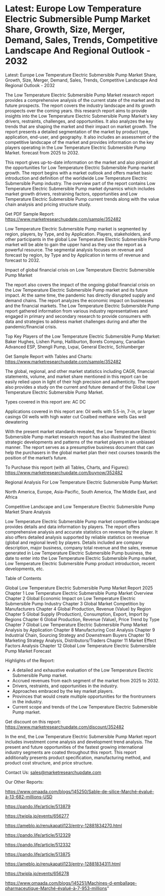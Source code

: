 # Latest: Europe Low Temperature Electric Submersible Pump Market Share, Growth, Size, Merger, Demand, Sales, Trends, Competitive Landscape And Regional Outlook - 2032
Latest: Europe Low Temperature Electric Submersible Pump Market Share, Growth, Size, Merger, Demand, Sales, Trends, Competitive Landscape And Regional Outlook - 2032

The Low Temperature Electric Submersible Pump Market research report provides a comprehensive analysis of the current state of the market and its future prospects. The report covers the industry landscape and its growth prospects over the coming years. this research report aims to provide insights into the Low Temperature Electric Submersible Pump Market's key drivers, restraints, challenges, and opportunities. It also analyzes the key trends that are shaping the market and their impact on market growth. The report presents a detailed segmentation of the market by product type, application, end-user, and geography. It also includes an assessment of the competitive landscape of the market and provides information on the key players operating in the Low Temperature Electric Submersible Pump Market. forecast from 2025 to 2032.

This report gives up-to-date information on the market and also pinpoint all the opportunities for Low Temperature Electric Submersible Pump market growth. The report begins with a market outlook and offers market basic introduction and definition of the worldwide Low Temperature Electric Submersible Pump industry. The overview part of the report contains Low Temperature Electric Submersible Pump market dynamics which includes market growth drivers, restraining factors, opportunities and Low Temperature Electric Submersible Pump current trends along with the value chain analysis and pricing structure study.

Get PDF Sample Report: https://www.marketresearchupdate.com/sample/352482

Low Temperature Electric Submersible Pump market is segmented by region, players, by Type, and by Application. Players, stakeholders, and other participants in the global Low Temperature Electric Submersible Pump market will be able to gain the upper hand as they use the report as a powerful resource. The segmental analysis focuses on revenue and forecast by region, by Type and by Application in terms of revenue and forecast to 2032.

Impact of global financial crisis on Low Temperature Electric Submersible Pump Market

The report also covers the impact of the ongoing global financial crisis on the Low Temperature Electric Submersible Pump market and its future impact. At the same time, the pandemic has directly disrupted supply and demand chains. The report analyzes the economic impact on businesses and the financial markets. The Low Temperature Electric Submersible Pump report gathered information from various industry representatives and engaged in primary and secondary research to provide consumers with data and strategies to address market challenges during and after the pandemic/financial crisis.

Top Key Players of the Low Temperature Electric Submersible Pump Market:
Baker Hughes, Lishen Pump, Halliburton, Borets Company, Canadian Advanced ESP, Shengli Pump, Lvpai, General Electric, Schlumberger


Get Sample Report with Tables and Charts: https://www.marketresearchupdate.com/sample/352482

The global, regional, and other market statistics including CAGR, financial statements, volume, and market share mentioned in this report can be easily relied upon in light of their high precision and authenticity. The report also provides a study on the current and future demand of the Global Low Temperature Electric Submersible Pump Market.

Types covered in this report are:
AC
DC


Applications covered in this report are:
Oil wells with 5.5-in, 7-in, or larger casings
Oil wells with high water cut
Coalbed methane wells
Gas well dewatering


With the present market standards revealed, the Low Temperature Electric Submersible Pump market research report has also illustrated the latest strategic developments and patterns of the market players in an unbiased manner. The report serves as a presumptive business document that can help the purchasers in the global market plan their next courses towards the position of the market’s future.

To Purchase this report (with all Tables, Charts, and Figures): https://www.marketresearchupdate.com/buynow/352482

Regional Analysis For Low Temperature Electric Submersible Pump Market:

North America, Europe, Asia-Pacific, South America, The Middle East, and Africa

Competitive Landscape and Low Temperature Electric Submersible Pump Market Share Analysis

Low Temperature Electric Submersible Pump market competitive landscape provides details and data information by players. The report offers comprehensive analysis and accurate statistics on revenue by the player. It also offers detailed analysis supported by reliable statistics on revenue (global and regional level) by players. Details included are company description, major business, company total revenue and the sales, revenue generated in Low Temperature Electric Submersible Pump business, the date to enter into the Low Temperature Electric Submersible Pump market, Low Temperature Electric Submersible Pump product introduction, recent developments, etc.

Table of Contents

Global Low Temperature Electric Submersible Pump Market Report 2025
Chapter 1 Low Temperature Electric Submersible Pump Market Overview
Chapter 2 Global Economic Impact on Low Temperature Electric Submersible Pump Industry
Chapter 3 Global Market Competition by Manufacturers
Chapter 4 Global Production, Revenue (Value) by Region
Chapter 5 Global Supply (Production), Consumption, Export, Import by Regions
Chapter 6 Global Production, Revenue (Value), Price Trend by Type
Chapter 7 Global Low Temperature Electric Submersible Pump Market Analysis by Application
Chapter 8 Manufacturing Cost Analysis
Chapter 9 Industrial Chain, Sourcing Strategy and Downstream Buyers
Chapter 10 Marketing Strategy Analysis, Distributors/Traders
Chapter 11 Market Effect Factors Analysis
Chapter 12 Global Low Temperature Electric Submersible Pump Market Forecast

Highlights of the Report:

- A detailed and exhaustive evaluation of the Low Temperature Electric Submersible Pump market.
- Accrued revenues from each segment of the market from 2025 to 2032.
- Drivers, restraints, and opportunities in the industry.
- Approaches embraced by the key market players.
- Provinces that would create multiple opportunities for the frontrunners in the industry.
- Current scope and trends of the Low Temperature Electric Submersible Pump market.

Get discount on this report: https://www.marketresearchupdate.com/discount/352482

In the end, the Low Temperature Electric Submersible Pump Market report includes investment come analysis and development trend analysis. The present and future opportunities of the fastest growing international industry segments are coated throughout this report. This report additionally presents product specification, manufacturing method, and product cost structure, and price structure.

Contact Us:
sales@marketresearchupdate.com

Our Other Reports:

https://www.omaada.com/blogs/145250/Sable-de-silice-Marché-évalué-à-13-682-millions-USD

https://pando.life/article/513879

https://twipla.jp/events/656277

https://ameblo.jp/renukapatil123/entry-12881834270.html

https://pando.life/article/512329

https://pando.life/article/512332

https://pando.life/article/513875

https://ameblo.jp/renukapatil123/entry-12881834311.html

https://twipla.jp/events/656278

https://www.omaada.com/blogs/145251/Machines-d-emballage-pharmaceutique-Marché-évalué-à-7-953-millions"
